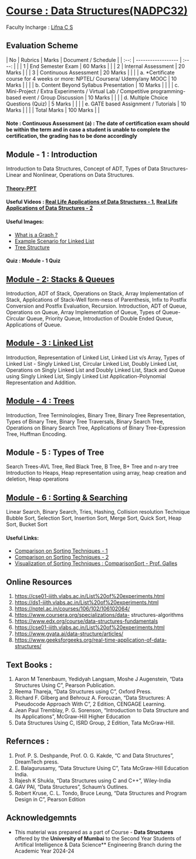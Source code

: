 # [Course : Data Structures(NADPC32)]()
Faculty Incharge : [Lifna C S](mailto:lifna.cs@ves.ac.in)

## Evaluation Scheme 
| No | Rubrics | Marks | Document / Schedule |
| :--: | ------------------ | :----: | |
| 1 | End Semester Exam | 60 Marks | |
| 2 | Internal Assessment | 20 Marks | |
| 3 | Continuous Assessment | 20 Marks | |
|   | a. *Certificate course for 4 weeks or more: NPTEL/ Coursera/ Udemy/any MOOC | 10 Marks | |
|   | b. Content Beyond Syllabus Presentation | 10 Marks |  |
|   | c. Mini-Project / Extra Experiments / Virtual Lab / Competitive programming- based event / Group Discussion | 10 Marks | |
|   | d. Multiple Choice Questions (Quiz) | 5 Marks |  |
|   | e. GATE based Assignment / Tutorials | 10 Marks | |
|   | Total Marks | 100 Marks | |

#### Note : Continuous Assessment (a) : The date of certification exam should be within the term and in case a student is unable to complete the certification, the grading has to be done accordingly

## Module - 1 : Introduction
Introduction to Data Structures, Concept of ADT, Types of Data Structures- Linear and Nonlinear, Operations on Data Structures.

#### [Theory-PPT](https://drive.google.com/file/d/18GNO29TFvZfGdKRt2qa00hekcp4t5sxb/view?usp=drive_web&authuser=0)

#### Useful Videos : [Real Life Applications of Data Structures - 1](https://www.youtube.com/watch?v=d_XvFOkQz5k), [Real Life Applications of Data Structures - 2 ](https://www.youtube.com/watch?v=PoxdkCSsD3A)

#### Useful Images: 
- [What is a Graph ?](https://qph.fs.quoracdn.net/main-qimg-278c9807a067bbd80074bed4fa5ac84e.webp)
- [Example Scenario for Linked List](https://miro.medium.com/max/400/0*xuF7jctCidky4yCW.jpg)
- [Tree Structure](https://miro.medium.com/max/975/1*PWJiwTxRdQy8A_Y0hAv5Eg.png)

#### Quiz : Module - 1 Quiz

## [Module - 2: Stacks & Queues]()
Introduction, ADT of Stack, Operations on Stack, Array Implementation of Stack, Applications of Stack-Well form-ness of Parenthesis, Infix to Postfix Conversion and Postfix Evaluation, Recursion.
Introduction, ADT of Queue, Operations on Queue, Array Implementation of Queue, Types of Queue-Circular Queue, Priority Queue, Introduction of Double Ended Queue, Applications of Queue.

## [Module - 3 : Linked List]()
Introduction, Representation of Linked List, Linked List v/s Array, Types of Linked List - Singly Linked List, Circular Linked List, Doubly Linked List, Operations on Singly Linked List and Doubly Linked List, Stack and Queue using Singly Linked List, Singly Linked List Application-Polynomial Representation and Addition.

## [Module - 4 : Trees]()
Introduction, Tree Terminologies, Binary Tree, Binary Tree Representation, Types of Binary Tree, Binary Tree Traversals, Binary Search Tree, Operations on Binary Search Tree, Applications of Binary Tree-Expression Tree, Huffman
Encoding.

## Module  - 5 : Types of Tree
Search Trees-AVL Tree, Red Black Tree,  B Tree, B+ Tree and n-ary tree
Introduction to Heaps, Heap representation using array, heap creation and deletion, Heap operations

## [Module  - 6 : Sorting & Searching]()
Linear Search, Binary Search, Tries, Hashing, Collision  resolution Technique
Bubble Sort, Selection Sort, Insertion Sort, Merge Sort, Quick Sort, Heap Sort, Bucket Sort

#### Useful Links:
- [Comparison on Sorting Techniques - 1](https://s3.ap-south-1.amazonaws.com/afteracademy-server-uploads/comparison-of-sorting-algorithms-compare1-18082c14f960abf3.png)
- [Comparison on Sorting Techniques - 2](https://s3.ap-south-1.amazonaws.com/afteracademy-server-uploads/comparison-of-sorting-algorithms-compare3-205baca859250562.png)
- [Visualization of Sorting Techniques : ComparisonSort - Prof. Galles ](https://www.cs.usfca.edu/~galles/visualization/ComparisonSort.html)

## Online Resources 
1. https://cse01-iiith.vlabs.ac.in/List%20of%20experiments.html
2. https://ds1-iiith.vlabs.ac.in/List%20of%20experiments.html
3. https://nptel.ac.in/courses/106/102/106102064/
4. https://www.coursera.org/specializations/data- structures-algorithms
5. https://www.edx.org/course/data-structures-fundamentals
6. https://cse01-iiith.vlabs.ac.in/List%20of%20experiments.html
7. https://www.gyata.ai/data-structure/articles/
8. https://www.geeksforgeeks.org/real-time-application-of-data-structures/
 
## Text Books :
1. Aaron M Tenenbaum, Yedidyah Langsam, Moshe J Augenstein, “Data Structures Using C”, Pearson Publication.
2. Reema Thareja, “Data Structures using C”, Oxford Press.
3. Richard F. Gilberg and Behrouz A. Forouzan, “Data Structures: A Pseudocode Approach With C”, 2  Edition, CENGAGE Learning.
4. Jean Paul Tremblay, P. G. Sorenson, “Introduction to Data Structure and Its Applications”, McGraw-Hill Higher Education
5. Data Structures Using C, ISRD Group, 2  Edition, Tata McGraw-Hill.
   
## Refernces :
1. Prof. P. S. Deshpande, Prof. O. G. Kakde, “C and Data Structures”, DreamTech press.
2. E. Balagurusamy, “Data Structure Using C”, Tata McGraw-Hill Education India.
3. Rajesh K Shukla, “Data Structures using C and C++”, Wiley-India
4. GAV PAI, “Data Structures”, Schaum’s Outlines.
5. Robert Kruse, C. L. Tondo, Bruce Leung, “Data Structures and Program Design in C”, Pearson Edition
   
## Acknowledgemnts
* This material was prepared as a part of Course - **Data Structures** offered by the **University of Mumbai** to the Second Year Students of Artifical Intelligence & Data Science** Engineering Branch during the Academic Year 2024-24
